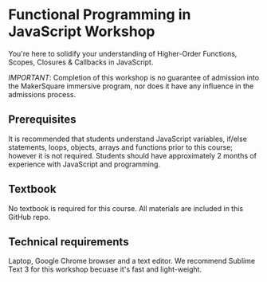 # Functional Programming in JavaScript Workshop

You're here to solidify your understanding of Higher-Order Functions, Scopes, Closures & Callbacks in JavaScript.

*IMPORTANT*: Completion of this workshop is no guarantee of admission into the MakerSquare immersive program, nor does it have any influence in the admissions process.

## Prerequisites

It is recommended that students understand JavaScript variables, if/else statements, loops, objects, arrays and functions prior to this course; however it is not required. Students should have approximately 2 months of experience with JavaScript and programming.

## Textbook

No textbook is required for this course. All materials are included in this GitHub repo.

## Technical requirements

Laptop, Google Chrome browser and a text editor. We recommend Sublime Text 3 for this workshop becuase it's fast and light-weight.
